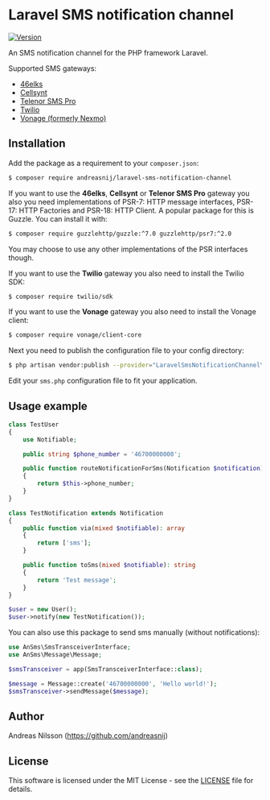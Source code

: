 # Laravel SMS notification channel

[![Version](http://img.shields.io/packagist/v/andreasnij/laravel-sms-notification-channel.svg?style=flat-square)](https://packagist.org/packages/andreasnij/laravel-sms-notification-channel)

An SMS notification channel for the PHP framework Laravel.

Supported SMS gateways:

- [46elks](https://46elks.com/)                         
- [Cellsynt](https://www.cellsynt.com)     
- [Telenor SMS Pro](https://www.smspro.se/)   
- [Twilio](https://www.twilio.com)     
- [Vonage (formerly Nexmo)](https://www.vonage.com) 



## Installation
Add the package as a requirement to your `composer.json`:
```bash
$ composer require andreasnij/laravel-sms-notification-channel
```

If you want to use the **46elks**, **Cellsynt** or **Telenor SMS Pro** gateway you also you need
implementations of PSR-7: HTTP message interfaces, PSR-17: HTTP Factories and
PSR-18: HTTP Client. A popular package for this is Guzzle. You can install it with:

```bash
$ composer require guzzlehttp/guzzle:^7.0 guzzlehttp/psr7:^2.0
```

You may choose to use any other implementations of the PSR interfaces though.


If you want to use the **Twilio** gateway you also need to install the Twilio SDK:

```bash
$ composer require twilio/sdk
```

If you want to use the **Vonage** gateway you also need to install the Vonage client:

```bash
$ composer require vonage/client-core
```

Next you need to publish the configuration file to your config directory:

```bash
$ php artisan vendor:publish --provider="LaravelSmsNotificationChannel\ServiceProvider" --tag="config"
```

Edit your `sms.php` configuration file to fit your application.



## Usage example
```php
class TestUser 
{
    use Notifiable;

    public string $phone_number = '46700000000';

    public function routeNotificationForSms(Notification $notification): ?string
    {
        return $this->phone_number;
    }
}

class TestNotification extends Notification
{
    public function via(mixed $notifiable): array
    {
        return ['sms'];
    }

    public function toSms(mixed $notifiable): string
    {
        return 'Test message';
    }
}

$user = new User();
$user->notify(new TestNotification());
```

You can also use this package to send sms manually (without notifications):

```php
use AnSms\SmsTransceiverInterface;
use AnSms\Message\Message;

$smsTransceiver = app(SmsTransceiverInterface::class);

$message = Message::create('46700000000', 'Hello world!');
$smsTransceiver->sendMessage($message);
```


## Author
Andreas Nilsson (<https://github.com/andreasnij>)

## License
This software is licensed under the MIT License - see the [LICENSE](LICENSE.md) file for details.
